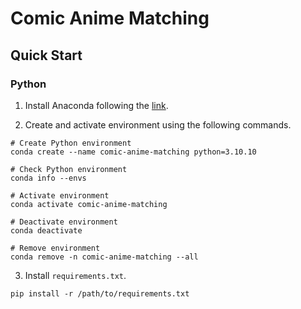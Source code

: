 # Comic Anime Matching

## Quick Start

### Python

1. Install Anaconda following the [link](https://docs.anaconda.com/anaconda/install/index.html).

2. Create and activate environment using the following commands.
```
# Create Python environment
conda create --name comic-anime-matching python=3.10.10

# Check Python environment
conda info --envs

# Activate environment
conda activate comic-anime-matching

# Deactivate environment
conda deactivate

# Remove environment
conda remove -n comic-anime-matching --all
```

3. Install `requirements.txt`.
```
pip install -r /path/to/requirements.txt
```
